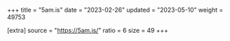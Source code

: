 +++
title = "5am.is"
date = "2023-02-26"
updated = "2023-05-10"
weight = 49753

[extra]
source = "https://5am.is/"
ratio = 6
size = 49
+++
